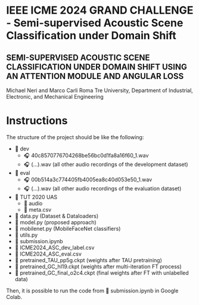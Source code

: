 # IEEE ICME 2024 GRAND CHALLENGE - Semi-supervised Acoustic Scene Classification under Domain Shift
## SEMI-SUPERVISED ACOUSTIC SCENE CLASSIFICATION UNDER DOMAIN SHIFT USING AN ATTENTION MODULE AND ANGULAR LOSS
Michael Neri and Marco Carli
Roma Tre University, Department of Industrial, Electronic, and Mechanical Engineering

# Instructions
The structure of the project should be like the following:
- 📁 dev
    - 🎧 40c8570776704268be56bc0d1fa8a16f60_1.wav
    - 🎧 (...).wav (all other audio recordings of the development dataset)
- 📁 eval
    - 🎧 00b514a3c774405fb4005ea8c40d053e50_1.wav
    - 🎧 (...).wav (all other audio recordings of the evaluation dataset)
- 📁 TUT 2020 UAS 
    - 📁 audio
    - 🔢 meta.csv
- 📄 data.py (Dataset & Dataloaders)
- 📄 model.py (proposed approach)
- 📄 mobilenet.py (MobileFaceNet classifiers)
- 📄 utils.py 
- 📓 submission.ipynb
- 🔢 ICME2024_ASC_dev_label.csv
- 🔢 ICME2024_ASC_eval.csv
- 🧠 pretrained_TAU_pp5g.ckpt (weights after TAU pretraining)
- 🧠 pretrained_GC_hl19.ckpt (weights after multi-iteration FT process)
- 🧠 pretrained_GC_final_o2c4.ckpt (final weights after FT with unlabelled data)

Then, it is possible to run the code from 📓 submission.ipynb in Google Colab. 


